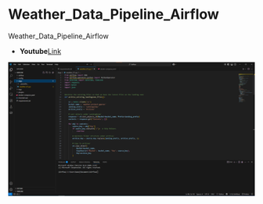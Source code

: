 # Weather_Data_Pipeline_Airflow
Weather_Data_Pipeline_Airflow


- **Youtube**[Link](https://www.youtube.com/watch?v=GgicultChWs)


![Folder Stucture](1.png)
